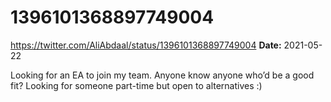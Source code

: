 # 1396101368897749004
https://twitter.com/AliAbdaal/status/1396101368897749004
**Date:** 2021-05-22

Looking for an EA to join my team. Anyone know anyone who’d be a good fit? Looking for someone part-time but open to alternatives :)
